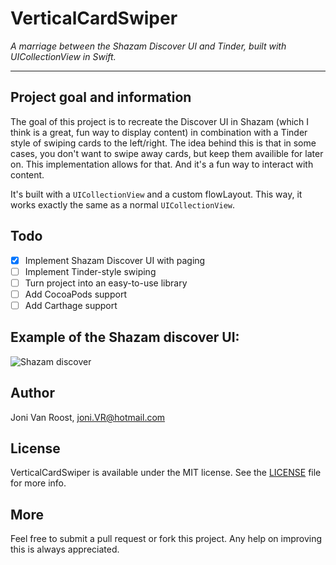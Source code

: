 # VerticalCardSwiper
_A marriage between the Shazam Discover UI and Tinder, built with UICollectionView in Swift._

<hr>

## Project goal and information
The goal of this project is to recreate the Discover UI in Shazam (which I think is a great, fun way to display content) in combination with a Tinder style of swiping cards to the left/right.
The idea behind this is that in some cases, you don't want to swipe away cards, but keep them availible for later on. This implementation allows for that. And it's a fun way to interact with content.

It's built with a `UICollectionView` and a custom flowLayout. This way, it works exactly the same as a normal `UICollectionView`.

## Todo
- [x] Implement Shazam Discover UI with paging
- [ ] Implement Tinder-style swiping
- [ ] Turn project into an easy-to-use library
- [ ] Add CocoaPods support 
- [ ] Add Carthage support

## Example of the Shazam discover UI:
  ![Shazam discover](https://i.stack.imgur.com/7XohG.gif)
  
## Author
Joni Van Roost, joni.VR@hotmail.com

## License
VerticalCardSwiper is available under the MIT license. See the [LICENSE](https://github.com/JoniVR/VerticalCardSwiper/blob/development/LICENSE) file for more info.

## More
Feel free to submit a pull request or fork this project. Any help on improving this is always appreciated.
